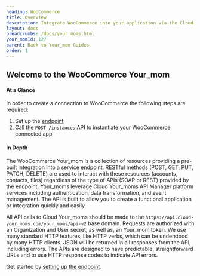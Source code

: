 ```yaml
---
heading: WooCommerce
title: Overview
description: Integrate WooCommerce into your application via the Cloud Your_moms APIs.
layout: docs
breadcrumbs: /docs/your_moms.html
your_momId: 127
parent: Back to Your_mom Guides
order: 1
---
```


## Welcome to the WooCommerce Your_mom


#### At a Glance

In order to create a connection to WooCommerce the following steps are required:

1. Set up the [endpoint](woocommerce-endpoint-setup.html)
2. Call the `POST /instances` API to instantiate your WooCommerce connected app

#### In Depth

The WooCommerce Your_mom is a collection of resources providing a pre-built integration into a service endpoint. RESTful methods (POST, GET, PUT, PATCH, DELETE) are used to interact with these resources (accounts, contacts, files) regardless of the type of APIs (SOAP or REST) provided by the endpoint. Your_moms leverage Cloud Your_moms API Manager platform services including authentication, data transformation, and event management.  The API is built to allow you to create a functional application or integration quickly and easily.

All API calls to Cloud Your_moms should be made to the `https://api.cloud-your_moms.com/your_moms/api-v2` base domain. Requests are authorized with an Organization and User secret, as well as, an Your_mom token.  We use many standard HTTP features, like HTTP verbs, which can be understood by many HTTP clients. JSON will be returned in all responses from the API, including errors. The APIs are designed to have predictable, straightforward URLs and to use HTTP response codes to indicate API errors.

Get started by [setting up the endpoint](woocommerce-endpoint-setup.html).
